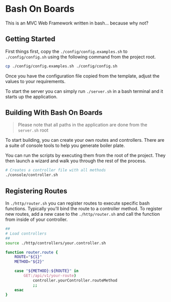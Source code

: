 # Bash On Boards

This is an MVC Web Framework written in bash... because why not?

## Getting Started

First things first, copy the `./config/config.examples.sh` to
`./config/config.sh` using the following command from the project root.

```bash
cp ./config/config.examples.sh ./config/config.sh
```

Once you have the configuration file copied from the template, adjust the
values to your requirements.

To start the server you can simply run `./server.sh`  in a bash terminal 
and it starts up the application.

## Building With Bash On Boards

> Please note that all paths in the application are done from the `server.sh` root

To start building, you can create your own routes and controllers. There
are a suite of console tools to help you generate boiler plate.

You can run the scripts by executing them from the root of the project.
They then launch a wizard and walk you through the rest of the process.

```bash
# Creates a controller file with all methods
./console/controller.sh
```

## Registering Routes

In `./http/router.sh` you can register routes to execute specific bash
functions. Typically you'll bind the route to a controller method. To
register new routes, add a new case to the `./http/router.sh` and call
the function from inside of your controller.

```bash
##
# Load controllers
##
source ./http/controllers/your.controller.sh

function router.route {
    ROUTE="${1}"
    METHOD="${2}"

    case "${METHOD}:${ROUTE}" in
        GET:/api/v1/your-route)
            controller.yourController.routeMethod
            ;;
    esac
}
```